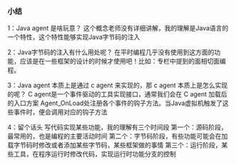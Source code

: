 ### 小结

1：Java agent 是啥玩意？
这个概念老师没有详细讲解，我的理解是Java语言的一个特性，这个特性能够实现Java字节码的注入

2：Java字节码的注入有什么用处呢？
在平时编程几乎没有使用到这方面的功能，应该是在一些框架的设计的时候才使用吧！比如：专栏中提到的面相切面编程。

3：Java agent 本质上是通过 c agent 来实现的，那 c agent 本质上是怎么实现的呢？
C agent是一个事件驱动的工具实现接口，通常我们会在 C agent 加载后的入口方案 Agent_OnLoad处注册各个事件的钩子方法。当Java虚拟机触发了这些事件时，便会调用对应的钩子方法

4：留个话头
写代码实现某些功能，我的理解有三个时间段
第一个：源码阶段，最常用的，也是编程的主要活动时间
第二个：字节码阶段，有些功能可能会在加载字节码时修改或者添加某些字节码，某些框架做的事情
第三个：运行阶段，某些工具，在程序运行时修改代码，实现运行时功能分支的控制